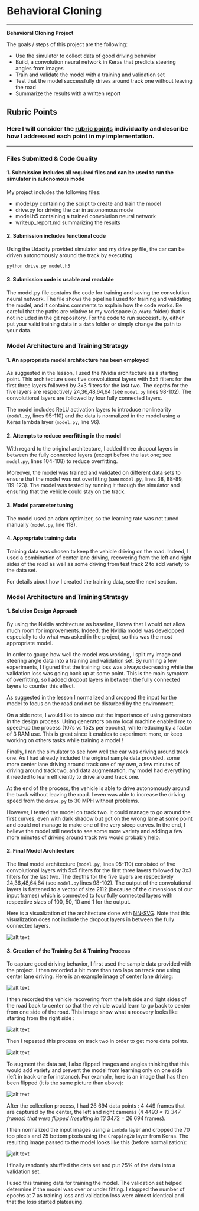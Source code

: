 # **Behavioral Cloning**

---

**Behavioral Cloning Project**

The goals / steps of this project are the following:
* Use the simulator to collect data of good driving behavior
* Build, a convolution neural network in Keras that predicts steering angles from images
* Train and validate the model with a training and validation set
* Test that the model successfully drives around track one without leaving the road
* Summarize the results with a written report

[//]: # (Image References)

[image1]: ./assets/Nvidia-architecture.png "Model Visualization"
[image2]: ./assets/center_track_one.jpg "Center"
[image3]: ./assets/center_from_right.jpg "Recovery Image"
[image4]: ./assets/center_track_two.jpg "Track 2"
[image5]: ./assets/center_track_two_flipped.jpg "Flipped"
[image6]: ./assets/center_cropped.jpg "Cropped"



## Rubric Points

### Here I will consider the [rubric points](https://review.udacity.com/#!/rubrics/432/view) individually and describe how I addressed each point in my implementation.  

---
### Files Submitted & Code Quality

#### 1. Submission includes all required files and can be used to run the simulator in autonomous mode

My project includes the following files:
* model.py containing the script to create and train the model
* drive.py for driving the car in autonomous mode
* model.h5 containing a trained convolution neural network
* writeup_report.md summarizing the results


#### 2. Submission includes functional code
Using the Udacity provided simulator and my drive.py file, the car can be driven autonomously around the track by executing
```sh
python drive.py model.h5
```

#### 3. Submission code is usable and readable

The model.py file contains the code for training and saving the convolution neural network. The file shows the pipeline I used for training and validating the model, and it contains comments to explain how the code works. Be careful that the paths are relative to my workspace (a `/data` folder) that is not included in the git repository. For the code to run successfully, either put your valid training data in a `data` folder or simply change the path to your data.

### Model Architecture and Training Strategy

#### 1. An appropriate model architecture has been employed

As suggested in the lesson, I used the Nvidia architecture as a starting point. This architecture uses five convolutional layers with 5x5 filters for the first three layers followed by 3x3 filters for the last two. The depths for the five layers are respectively 24,36,48,64,64 (see `model.py` lines 98-102). The convolutional layers are followed by four fully connected layers.

The model includes ReLU activation layers to introduce nonlinearity (`model.py`, lines 95-110) and the data is normalized in the model using a Keras lambda layer (`model.py`, line 96).

#### 2. Attempts to reduce overfitting in the model

With regard to the original architecture, I added three dropout layers in between the fully connected layers (except before the last one; see `model.py`, lines 104-108) to reduce overfitting.

Moreover, the model was trained and validated on different data sets to ensure that the model was not overfitting (see `model.py`, lines 38, 88-89, 119-123). The model was tested by running it through the simulator and ensuring that the vehicle could stay on the track.

#### 3. Model parameter tuning

The model used an adam optimizer, so the learning rate was not tuned manually (`model.py`, line 118).

#### 4. Appropriate training data

Training data was chosen to keep the vehicle driving on the road. Indeed, I used a combination of center lane driving, recovering from the left and right sides of the road as well as some driving from test track 2 to add variety to the data set.

For details about how I created the training data, see the next section.

### Model Architecture and Training Strategy

#### 1. Solution Design Approach

By using the Nvidia architecture as baseline, I knew that I would not allow much room for improvements. Indeed, the Nvidia model was developped especially to do what was asked in the project, so this was the most appropriate model.

In order to gauge how well the model was working, I split my image and steering angle data into a training and validation set. By running a few experiments, I figured that the training loss was always decreasing while the validation loss was going back up at some point.
This is the main symptom of overfitting, so I added dropout layers in between the fully connected layers to counter this effect.

As suggested in the lesson I normalized and cropped the input for the model to focus on the road and not be disturbed by the environment.

On a side note, I would like to stress out the importance of using generators in the design process. Using generators on my local machine enabled me to speed-up the process (107s vs 152s per epochs), while reducing by a factor of 3 RAM use. This is great since it enables to experiment more, or keep working on others tasks while training a model !

Finally, I ran the simulator to see how well the car was driving around track one. As I had already included the original sample data provided, some more center lane driving around track one of my own, a few minutes of driving around track two, and data augmentation, my model had everything it needed to learn efficiently to drive around track one.

At the end of the process, the vehicle is able to drive autonomously around the track without leaving the road. I even was able to increase the driving speed from the `drive.py` to 30 MPH without problems.

However, I tested the model on track two. It could manage to go around the first curves, even with dark shadow but got on the wrong lane at some point and could not manage to make one of the very steep curves. In the end, I believe the model still needs to see some more variety and adding a few more minutes of driving around track two would probably help.

#### 2. Final Model Architecture

The final model architecture (`model.py`, lines 95-110) consisted of five convolutional layers with 5x5 filters for the first three layers followed by 3x3 filters for the last two. The depths for the five layers are respectively 24,36,48,64,64 (see `model.py` lines 98-102). The output of the convolutional layers is flattened to a vector of size 2112 (because of the dimensions of our input frames) which is connected to four fully connected layers with respective sizes of 100, 50, 10 and 1 for the output.

Here is a visualization of the architecture done with [NN-SVG](http://alexlenail.me/NN-SVG/AlexNet.html). Note that this visualization does not include the dropout layers in between the fully connected layers.

![alt text][image1]

#### 3. Creation of the Training Set & Training Process

To capture good driving behavior, I first used the sample data provided with the project. I then recorded a bit more than two laps on track one using center lane driving. Here is an example image of center lane driving:

![alt text][image2]

I then recorded the vehicle recovering from the left side and right sides of the road back to center so that the vehicle would learn to go back to center from one side of the road. This image show what a recovery looks like starting from the right side :

![alt text][image3]

Then I repeated this process on track two in order to get more data points.

![alt text][image4]

To augment the data sat, I also flipped images and angles thinking that this would add variety and prevent the model from learning only on one side (left in track one for instance). For example, here is an image that has then been flipped (it is the same picture than above):

![alt text][image5]

After the collection process, I had 26 694 data points : 4 449 frames that are captured by the center, the left and right cameras (4 449*3 = 13 347 frames) that were flipped (resulting in 13 347*2 = 26 694 frames).

I then normalized the input images using a `Lambda` layer and cropped the 70 top pixels and 25 bottom pixels using the `Cropping2D` layer from Keras. The resulting image passed to the model looks like this (before normalization):

![alt text][image6]

I finally randomly shuffled the data set and put 25% of the data into a validation set.

I used this training data for training the model. The validation set helped determine if the model was over or under fitting. I stopped the number of epochs at 7 as training loss and validation loss were almost identical and that the loss started plateauing.
